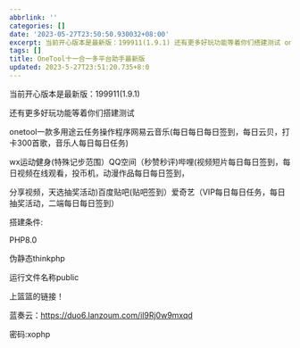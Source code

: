 ```yaml
---
abbrlink: ''
categories: []
date: '2023-05-27T23:50:50.930032+08:00'
excerpt: 当前开心版本是最新版：199911(1.9.1) 还有更多好玩功能等着你们搭建测试 onetool一款多用途云任务操作程序网易云音乐(每日每日每日签到，每日云贝，打卡300首歌，音乐人每日每日任务) wx运动健身(特殊记步范围）QQ空间（秒赞秒评)哔哩(视频短片每日每日签到，每日视频在线观看，投币机，动漫作品每日每日签到， 分享视频，天选抽奖活动)百度贴吧(贴吧签到）爱奇艺（VIP每日每日任务，每...
tags: []
title: OneTool十一合一多平台助手最新版
updated: 2023-5-27T23:51:20.735+8:0
---
```

当前开心版本是最新版：199911(1.9.1)

还有更多好玩功能等着你们搭建测试

onetool一款多用途云任务操作程序网易云音乐(每日每日每日签到，每日云贝，打卡300首歌，音乐人每日每日任务)

wx运动健身(特殊记步范围）QQ空间（秒赞秒评)哔哩(视频短片每日每日签到，每日视频在线观看，投币机，动漫作品每日每日签到，

分享视频，天选抽奖活动)百度贴吧(贴吧签到）爱奇艺（VIP每日每日任务，每日抽奖活动，二端每日每日签到）

搭建条件:

PHP8.0

伪静态thinkphp

运行文件名称public



上篮篮的链接！

蓝奏云：https://duo6.lanzoum.com/il9Rj0w9mxqd

密码:xophp
